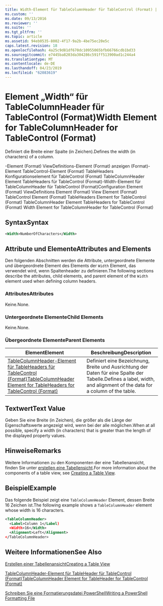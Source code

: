 ```yaml
---
title: Width-Element für TableColumnHeader für TableControl (Format) | Microsoft-Dokumentation
ms.custom: ''
ms.date: 09/13/2016
ms.reviewer: ''
ms.suite: ''
ms.tgt_pltfrm: ''
ms.topic: article
ms.assetid: 94eb0535-8002-4f17-9a2b-4be75ec20e5c
caps.latest.revision: 18
ms.openlocfilehash: 4a25c9d81df670dc10955065bfb66766cdb1bd33
ms.sourcegitcommit: e7445ba8203da304286c591ff513900ad1c244a4
ms.translationtype: MT
ms.contentlocale: de-DE
ms.lasthandoff: 04/23/2019
ms.locfileid: "62083619"
---
```

# <a name="width-element-for-tablecolumnheader-for-tablecontrol-format"></a><span data-ttu-id="19796-102">Element „Width“ für TableColumnHeader für TableControl (Format)</span><span class="sxs-lookup"><span data-stu-id="19796-102">Width Element for TableColumnHeader for TableControl (Format)</span></span>

<span data-ttu-id="19796-103">Definiert die Breite einer Spalte (in Zeichen).</span><span class="sxs-lookup"><span data-stu-id="19796-103">Defines the width (in characters) of a column.</span></span>

<span data-ttu-id="19796-104">-Element (Format) ViewDefinitions-Element (Format) anzeigen (Format)-Element TableControl-Element (Format) TableHeaders Konfigurationselement für TableControl (Format) TableColumnHeader Element TableHeaders für TableControl (Format)-Width-Element für TableColumnHeader für TableControl (Format)</span><span class="sxs-lookup"><span data-stu-id="19796-104">Configuration Element (Format) ViewDefinitions Element (Format) View Element (Format) TableControl Element (Format) TableHeaders Element for TableControl (Format) TableColumnHeader Element TableHeaders for TableControl (Format) Width Element for TableColumnHeader for TableControl (Format)</span></span>

## <a name="syntax"></a><span data-ttu-id="19796-105">Syntax</span><span class="sxs-lookup"><span data-stu-id="19796-105">Syntax</span></span>

```xml
<Width>NumberOfCharacters</Width>
```

## <a name="attributes-and-elements"></a><span data-ttu-id="19796-106">Attribute und Elemente</span><span class="sxs-lookup"><span data-stu-id="19796-106">Attributes and Elements</span></span>

<span data-ttu-id="19796-107">Den folgenden Abschnitten werden die Attribute, untergeordnete Elemente und übergeordnete Element des Elements der `Width` Element, das verwendet wird, wenn Spaltenheader zu definieren.</span><span class="sxs-lookup"><span data-stu-id="19796-107">The following sections describe the attributes, child elements, and parent element of the `Width` element used when defining column headers.</span></span>

### <a name="attributes"></a><span data-ttu-id="19796-108">Attributes</span><span class="sxs-lookup"><span data-stu-id="19796-108">Attributes</span></span>

<span data-ttu-id="19796-109">Keine.</span><span class="sxs-lookup"><span data-stu-id="19796-109">None.</span></span>

### <a name="child-elements"></a><span data-ttu-id="19796-110">Untergeordnete Elemente</span><span class="sxs-lookup"><span data-stu-id="19796-110">Child Elements</span></span>

<span data-ttu-id="19796-111">Keine.</span><span class="sxs-lookup"><span data-stu-id="19796-111">None.</span></span>

### <a name="parent-elements"></a><span data-ttu-id="19796-112">Übergeordnete Elemente</span><span class="sxs-lookup"><span data-stu-id="19796-112">Parent Elements</span></span>

|<span data-ttu-id="19796-113">Element</span><span class="sxs-lookup"><span data-stu-id="19796-113">Element</span></span>|<span data-ttu-id="19796-114">Beschreibung</span><span class="sxs-lookup"><span data-stu-id="19796-114">Description</span></span>|
|-------------|-----------------|
|[<span data-ttu-id="19796-115">TableColumnHeader-Element für TableHeaders für TableControl (Format)</span><span class="sxs-lookup"><span data-stu-id="19796-115">TableColumnHeader Element for TableHeaders for TableControl (Format)</span></span>](./tablecolumnheader-element-format.md)|<span data-ttu-id="19796-116">Definiert eine Bezeichnung, Breite und Ausrichtung der Daten für eine Spalte der Tabelle.</span><span class="sxs-lookup"><span data-stu-id="19796-116">Defines a label, width, and alignment of the data for a column of the table.</span></span>|

## <a name="text-value"></a><span data-ttu-id="19796-117">Textwert</span><span class="sxs-lookup"><span data-stu-id="19796-117">Text Value</span></span>

<span data-ttu-id="19796-118">Geben Sie eine Breite (in Zeichen), die größer als die Länge der Eigenschaftswerte angezeigt wird, wenn bei der alle möglichen.</span><span class="sxs-lookup"><span data-stu-id="19796-118">When at all possible, specify a width (in characters) that is greater than the length of the displayed property values.</span></span>

## <a name="remarks"></a><span data-ttu-id="19796-119">Hinweise</span><span class="sxs-lookup"><span data-stu-id="19796-119">Remarks</span></span>

<span data-ttu-id="19796-120">Weitere Informationen zu den Komponenten der eine Tabellenansicht, finden Sie unter [erstellen eine Tabellensicht](./creating-a-table-view.md).</span><span class="sxs-lookup"><span data-stu-id="19796-120">For more information about the components of a table view, see [Creating a Table View](./creating-a-table-view.md).</span></span>

## <a name="example"></a><span data-ttu-id="19796-121">Beispiel</span><span class="sxs-lookup"><span data-stu-id="19796-121">Example</span></span>

<span data-ttu-id="19796-122">Das folgende Beispiel zeigt eine `TableColumnHeader` Element, dessen Breite 16 Zeichen ist.</span><span class="sxs-lookup"><span data-stu-id="19796-122">The following example shows a `TableColumnHeader` element whose width is 16 characters.</span></span>

```xml
<TableColumnHeader>
  <Label>Column 1</Label)
  <Width>16</Width>
  <Alignment>Left</Alignment>
</TableColumnHeader>
```

## <a name="see-also"></a><span data-ttu-id="19796-123">Weitere Informationen</span><span class="sxs-lookup"><span data-stu-id="19796-123">See Also</span></span>

[<span data-ttu-id="19796-124">Erstellen einer Tabellenansicht</span><span class="sxs-lookup"><span data-stu-id="19796-124">Creating a Table View</span></span>](./creating-a-table-view.md)

[<span data-ttu-id="19796-125">TableColumnHeader-Element für TableHeader für TableControl (Format)</span><span class="sxs-lookup"><span data-stu-id="19796-125">TableColumnHeader Element for TableHeader for TableControl (Format)</span></span>](./tablecolumnheader-element-format.md)

[<span data-ttu-id="19796-126">Schreiben Sie eine Formatierungsdatei PowerShell</span><span class="sxs-lookup"><span data-stu-id="19796-126">Writing a PowerShell Formatting File</span></span>](./writing-a-powershell-formatting-file.md)

